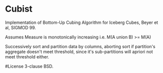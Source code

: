 Cubist
=======

Implementation of Bottom-Up Cubing Algorithm for Iceberg Cubes, Beyer et al, SIGMOD 99.

Assumes Measure is monotonically increasing i.e. M(A union B) >= M(A)

Successively sort and partition data by columns, aborting sort if partition's aggregate doesn't meet threshold, since it's sub-partitions will apriori not meet threshold either.

#License
3-clause BSD.
